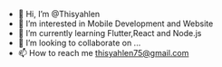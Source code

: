 - 👋 Hi, I’m @Thisyahlen
- 👀 I’m interested in Mobile Development and Website
- 🌱 I’m currently learning Flutter,React and Node.js
- 💞️ I’m looking to collaborate on ...
- 📫 How to reach me thisyahlen75@gmail.com

<!---
Thisyahlen/Thisyahlen is a ✨ special ✨ repository because its `README.md` (this file) appears on your GitHub profile.
You can click the Preview link to take a look at your changes.
--->
